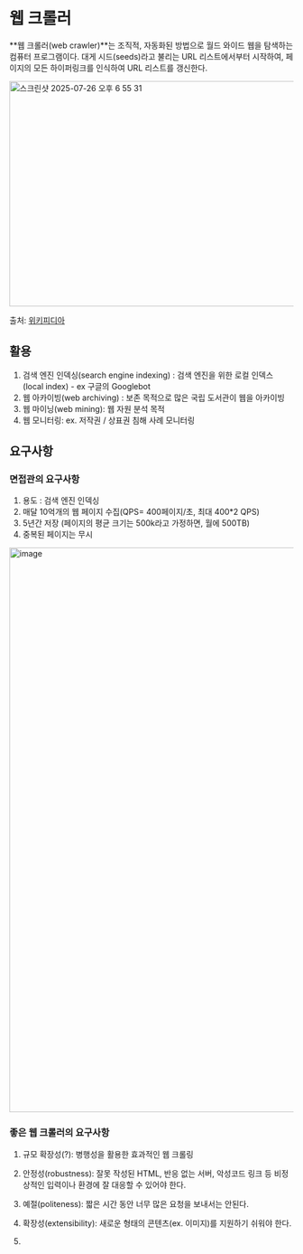 # 웹 크롤러
**웹 크롤러(web crawler)**는 조직적, 자동화된 방법으로 월드 와이드 웹을 탐색하는 컴퓨터 프로그램이다. 
대게 시드(seeds)라고 불리는 URL 리스트에서부터 시작하여, 페이지의 모든 하이퍼링크를 인식하여 URL 리스트를 갱신한다.

<img width="505" height="399" alt="스크린샷 2025-07-26 오후 6 55 31" src="https://github.com/user-attachments/assets/7796b479-4001-4ca2-985c-1ed0ff2a3ac5" />

출처: [위키피디아](https://ko.wikipedia.org/wiki/%EC%9B%B9_%ED%81%AC%EB%A1%A4%EB%9F%AC)

## 활용
1. 검색 엔진 인덱싱(search engine indexing) : 검색 엔진을 위한 로컬 인덱스(local index) - ex 구글의 Googlebot
2. 웹 아카이빙(web archiving) : 보존 목적으로 많은 국립 도서관이 웹을 아카이빙
3. 웹 마이닝(web mining): 웹 자원 분석 목적
4. 웹 모니터링: ex. 저작권 / 상표권 침해 사례 모니터링

## 요구사항
### 면접관의 요구사항
1. 용도 : 검색 엔진 인덱싱
2. 매달 10억개의 웹 페이지 수집(QPS= 400페이지/초, 최대 400*2 QPS)
3. 5년간 저장 (페이지의 평균 크기는 500k라고 가정하면, 월에 500TB)
4. 중복된 페이지는 무시
<img width="2329" height="1000" alt="image" src="https://github.com/user-attachments/assets/642ca729-d17c-4b14-a2a7-46fd699c3b50" />

### 좋은 웹 크롤러의 요구사항
1. 규모 확장성(?): 병행성을 활용한 효과적인 웹 크롤링
2. 안정성(robustness): 잘못 작성된 HTML, 반응 없는 서버, 악성코드 링크 등 비정상적인 입력이나 환경에 잘 대응할 수 있어야 한다.
3. 예절(politeness): 짧은 시간 동안 너무 많은 요청을 보내서는 안된다.
4. 확장성(extensibility): 새로운 형태의 콘텐츠(ex. 이미지)를 지원하기 쉬워야 한다.

5. 

